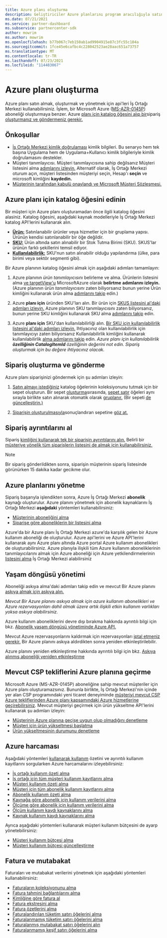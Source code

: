 ```yaml
---
title: Azure planı oluşturma
description: Geliştiriciler Azure planlarını program aracılığıyla satın alma, oluşturma ve yönetme İş Ortağı Merkezi kullanabilir.
ms.date: 07/21/2021
ms.service: partner-dashboard
ms.subservice: partnercenter-sdk
author: mowrim
ms.author: mowrim
ms.openlocfilehash: b77b067c7eb150ab1ad9904915e87c3fc55c104a
ms.sourcegitcommit: 1fce45e6cafbc4c228042523ae28aac651a73757
ms.translationtype: MT
ms.contentlocale: tr-TR
ms.lasthandoff: 07/23/2021
ms.locfileid: "114483067"
---
```

# <a name="create-an-azure-plan"></a>Azure planı oluşturma

Azure planı satın almak, oluşturmak ve yönetmek için api'leri İş Ortağı Merkezi kullanabilirsiniz. İşlem, bir Microsoft Azure ([MS-AZR-0145P](https://go.microsoft.com/fwlink/p/?linkid=2164140)) aboneliği oluşturmaya benzer. Azure [planı için katalog öğesini alıp bir](#get-the-catalog-item-for-azure-plan)sipariş [oluşturmanız ve göndermeniz gerekir.](#create-and-submit-an-order)

## <a name="prerequisites"></a>Önkoşullar

* [İş Ortağı Merkezi kimlik doğrulaması](partner-center-authentication.md) kimlik bilgileri. Bu senaryo hem tek başına Uygulama hem de Uygulama+Kullanıcı kimlik bilgileriyle kimlik doğrulamasını destekler.
* Müşteri tanımlayıcısı. Müşteri tanımlayıcısına sahip değilsanız Müşteri listesini alma [adımlarını izleyin.](get-a-list-of-customers.md) Alternatif olarak, İş Ortağı Merkezi oturum açın, müşteri listesinden müşteriyi seçin, Hesap'ı **seçin** ve microsoft kimliğini **kaydedin.**
* [Müşterinin tarafından kabulü onaylandı ve Microsoft Müşteri Sözleşmesi.](/partner-center/confirm-customer-agreement)

## <a name="get-the-catalog-item-for-azure-plan"></a>Azure planı için katalog öğesini edinin

Bir müşteri için Azure planı oluşturamadan önce ilgili katalog öğesini alasiniz. Katalog öğesini, aşağıdaki kaynak modelleriyle İş Ortağı Merkezi katalog API'lerini kullanarak alın.

* **[Ürün:](product-resources.md#product)** Satınlanabilir ürünler veya hizmetler için bir gruplama yapısı. Ürünün kendisi satınlanabilir bir öğe değildir.
* **[SKU:](product-resources.md#sku)** Ürün altında satın alınabilir bir Stok Tutma Birimi (SKU). SKUS'lar ürünün farklı şekillerini temsil ediyor.
* **[Kullanılabilirlik:](product-resources.md#availability)** SKU'nun satın alınabilir olduğu yapılandırma (ülke, para birimi veya sektör segmenti gibi).

Bir Azure planının katalog öğesini almak için aşağıdaki adımları tamamlayın:

1. Azure planının *ürün tanımlayıcısını* belirleme ve alma. Ürünlerin listesini alma [ve targetView'u](get-a-list-of-products.md) MicrosoftAzure olarak **belirtme** **adımlarını izleyin.** (Azure planının ürün *tanımlayıcısını* zaten biliyorsanız bunun yerine Ürün kimliğini kullanarak ürün alma [adımlarını takip](get-a-product-by-id.md) edin.)

2. Azure **planı için** üründen SKU'ları alın. Bir ürün için [SKUS listesini al'daki adımları izleyin.](get-a-list-of-skus-for-a-product.md) Azure planının SKU tanımlayıcısını zaten biliyorsanız, bunun yerine SKU kimliğini kullanarak SKU alma [adımlarını takip](get-a-sku-by-id.md) edin.

3. Azure **planı için** SKU'dan kullanılabilirliği alın. [Bir SKU için kullanılabilirlik listesini al'daki adımları izleyin.](get-a-list-of-availabilities-for-a-sku.md) Ihtiyacınız olan kullanılabilirlik için tanımlayıcıyı zaten biliyorsanız Kullanılabilirlik kimliğini kullanarak kullanılabilirlik [alma adımlarını takip](get-an-availability-by-id.md) edin. *Azure planı için kullanılabilirlik **özelliğinin CatalogItemId** özelliğinin değerini not edin. Sipariş oluşturmak için bu değere ihtiyacınız olacak.*

## <a name="create-and-submit-an-order"></a>Sipariş oluşturma ve gönderme

Azure planı siparişinizi göndermek için şu adımları izleyin:

1. [Satın almayı istediğiniz](create-a-cart.md) katalog öğelerinin koleksiyonunu tutmak için bir sepet oluşturun. Bir sepet [oluşturma](cart-resources.md#cart)sırasında, [sepet satır](cart-resources.md#cartlineitem) öğeleri aynı sırayla birlikte satın alınarak otomatik olarak [gruplanır.](order-resources.md#order) (Bir sepeti [de güncelleştirin.)](update-a-cart.md)

2. [Siparişin oluşturulmasıyla](checkout-a-cart.md)sonuçlandıran sepetine [göz at.](order-resources.md#order)

## <a name="get-order-details"></a>Sipariş ayrıntılarını al

Sipariş [kimliğini kullanarak tek bir siparişin ayrıntılarını alın.](get-an-order-by-id.md) Belirli bir [müşteriye yönelik tüm siparişlerin listesini de almak için kullanabilirsiniz.](get-all-of-a-customer-s-orders.md)

>[!NOTE]
>Bir sipariş gönderildikten sonra, siparişin müşterinin sipariş listesinde görünürken 15 dakika kadar gecikme olur.

## <a name="manage-azure-plans"></a>Azure planlarını yönetme

Sipariş başarıyla işlendikten sonra, Azure İş Ortağı Merkezi **abonelik** kaynağı oluşturulur. Azure planını yönetmek için abonelik kaynaklarını İş Ortağı Merkezi **aşağıdaki** yöntemleri kullanabilirsiniz:

* [Müşterinin aboneliğini alma](get-all-of-a-customer-s-subscriptions.md)
* [Siparişe göre aboneliklerin bir listesini alma](get-a-list-of-subscriptions-by-order.md)

Azure'da bir Azure planı İş Ortağı Merkezi azure'da karşılık gelen bir Azure kullanım aboneliği de oluşturulur. Azure api'lerini ve Azure API'lerini kullanarak aynı Azure planı altında Azure portal Azure kullanım abonelikleri de oluşturabilirsiniz. Azure planıyla ilişkili tüm Azure kullanım aboneliklerinin tanımlayıcılarını almak için Azure aboneliği için Azure yetkilendirmelerinin [listesini alma](get-a-list-of-azure-entitlements-for-subscription.md) İş Ortağı Merkezi alabilirsiniz

## <a name="lifecycle-management"></a>Yaşam döngüsü yönetimi

Aboneliği askıya alma'daki adımları takip edin ve mevcut Bir Azure planını [askıya almak için askıya alın.](suspend-a-subscription.md)

*Mevcut Bir Azure planını askıya almak için azure kullanım abonelikleri ve Azure rezervasyonları dahil olmak üzere artık ilişkili etkin kullanım varlıkları yoksa askıya alabilirsiniz.*

Azure kullanım aboneliklerini devre dışı bırakma hakkında ayrıntılı bilgi için bkz. [Abonelik yaşam döngüsü yönetiminde Azure API.](/rest/api/resources/subscriptions)

Mevcut Azure rezervasyonlarını kaldırmak için rezervasyonları [iptal etmeniz gerekir.](/partner-center/azure-reservations-manage#cancel-or-exchange-a-reservation)
Bir Azure planını askıya aldırdikten sonra yeniden etkinleştirilebilir.

Azure planını yeniden etkinleştirme hakkında ayrıntılı bilgi için bkz. [Askıya alınmış aboneliği yeniden etkinleştirme](reactivate-a-suspended-a-subscription.md)

## <a name="transition-existing-csp-offers-to-azure-plan"></a>Mevcut CSP tekliflerini Azure planına geçirme 

Microsoft Azure (MS-AZR-0145P) aboneliğine sahip mevcut müşteriler için Azure planı oluşturamazsınız. Bununla birlikte, İş Ortağı Merkezi'nin içinde yer alan CSP programındaki yeni ticaret deneyiminde [müşteriyi mevcut CSP Azure tekliflerinden Azure planı kapsamındaki Azure hizmetlerine geçirebilirsiniz](/partner-center/azure-plan-transition). Mevcut müşteriyi geçirmek için ürün yükseltme API'lerini kullanarak şu adımları izleyin:

* [Müşterinin Azure planına geçişe uygun olup olmadığını denetleme](get-eligibility-for-product-upgrade.md)
* [Müşteri için ürün yükseltmesi başlatma](create-product-upgrade-entity.md)
* [Ürün yükseltmesinin durumunu denetleme](get-product-upgrade-status.md)

## <a name="azure-spending"></a>Azure harcaması

Aşağıdaki yöntemleri [kullanarak kullanım](azure-spending.md) özetini ve ayrıntılı kullanım kayıtlarını sorgularken Azure harcamalarını izleyebilirsiniz:

* [İş ortağı kullanım özeti alma](get-a-partner-usage-summary.md)
* [İş ortağı için tüm müşteri kullanım kayıtlarını alma](get-a-customer-s-usage-records.md)
* [Müşteri kullanım özeti alma](get-a-customer-usage-summary.md)
* [Müşteri için tüm abonelik kullanım kayıtlarını alma](get-a-customer-subscription-s-usage-records.md)
* [Abonelik kullanım özeti alma](get-a-customer-subscription-usage-summary.md)
* [Kaynağa göre abonelik için kullanım verilerini alma](get-a-customer-subscription-resource-usage-records.md)
* [Ölçüme göre abonelik için kullanım verilerini alma](get-a-customer-subscription-meter-usage-records.md)
* [Ölçüm kullanım kaydı kaynaklarını alma](meter-usage-resources.md)
* [Kaynak kullanım kaydı kaynaklarını alma](resource-usage-resources.md)

Ayrıca aşağıdaki yöntemleri kullanarak müşteri kullanım bütçesini de ayarp yönetebilirsiniz:

* [Müşteri kullanım bütçesi alma](get-a-customer-s-usage-spending-budget.md)
* [Müşteri kullanım bütçesi güncelleştirme](update-a-customer-s-usage-spending-budget.md)

## <a name="invoice-and-reconciliation"></a>Fatura ve mutabakat

Faturaları ve mutabakat verilerini yönetmek için aşağıdaki yöntemleri kullanabilirsiniz:

* [Faturaların koleksiyonunu alma](get-a-collection-of-invoices.md)
* [Fatura tahmini bağlantılarını alma](get-invoice-estimate-links.md)
* [Kimliğine göre fatura al](get-invoice-by-id.md)
* [Fatura ekstresini alma](get-invoice-statement.md)
* [Fatura özetlerini alma](get-invoice-summaries.md)
* [Faturalandırılan tüketim satırı öğelerini alma](get-invoice-billed-consumption-lineitems.md)
* [Faturalanmamış tüketim satırı öğelerini alma](get-invoice-unbilled-consumption-lineitems.md)
* [Faturalanmış mutabakat satırı öğelerini alın](get-invoiceline-items.md)
* [Faturalanmamış keşif satırı öğelerini alma](get-invoice-unbilled-recon-lineitems.md)
